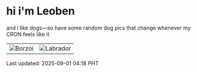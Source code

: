 # hi i'm Leoben

and i like dogs—so have some random dog pics that change whenever my CRON feels like it

|  |  |
|--------|----------|
| ![Borzoi](https://random-dog-vercel.vercel.app/api/random-borzoi?v=1756671521) | ![Labrador](https://random-dog-vercel.vercel.app/api/random-labrador?v=1756671521) |

Last updated: 2025-09-01 04:18 PHT
